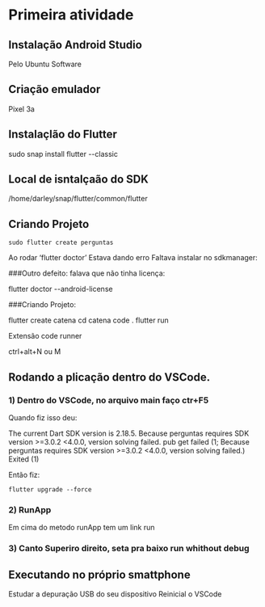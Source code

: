# Primeira atividade

## Instalação Android Studio

Pelo Ubuntu Software

## Criação emulador 

Pixel 3a

## Instalaçlão do Flutter

sudo snap install flutter --classic

## Local de isntalçaão do SDK

/home/darley/snap/flutter/common/flutter


## Criando Projeto 

~~~ 
sudo flutter create perguntas 
~~~

Ao rodar ‘flutter doctor’ Estava dando erro
Faltava instalar no sdkmanager:

###Outro defeito: falava que não tinha licença:

flutter doctor --android-license

###Criando Projeto:

flutter create catena cd catena code . flutter run

Extensão code runner

ctrl+alt+N ou M

## Rodando a plicação dentro do VSCode. 

### 1) Dentro do VSCode, no arquivo main faço ctr+F5

Quando fiz isso deu:

The current Dart SDK version is 2.18.5.
Because perguntas requires SDK version >=3.0.2 <4.0.0, version solving failed.
pub get failed (1; Because perguntas requires SDK version >=3.0.2 <4.0.0, version solving failed.)
Exited (1)

Então fiz:

~~~
flutter upgrade --force
~~~
### 2) RunApp

Em cima do metodo runApp tem um link run

### 3) Canto Superiro direito, seta pra baixo run whithout debug 

## Executando no próprio smattphone

Estudar a depuração USB do seu dispositivo
Reinicial o VSCode




